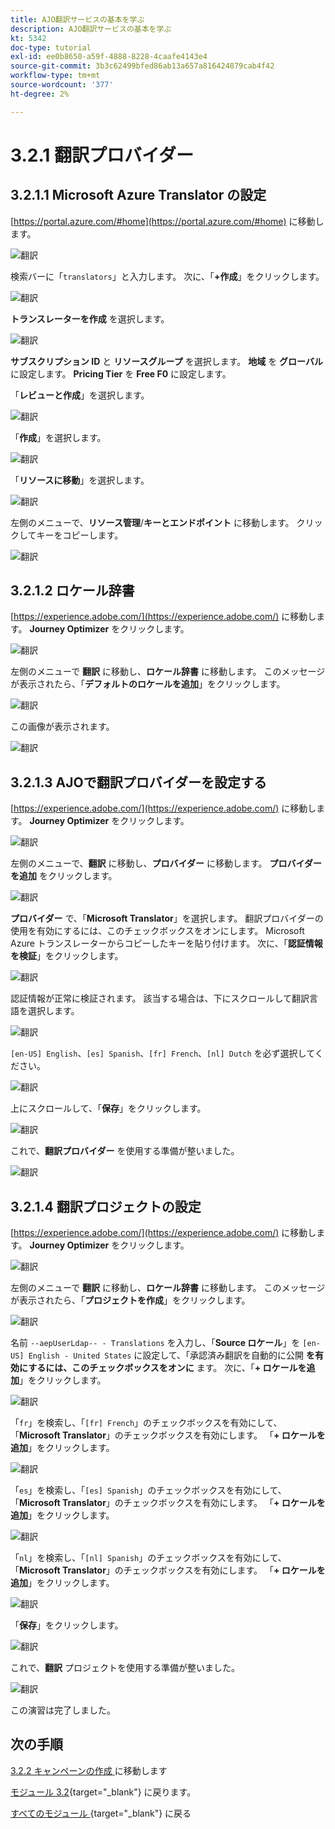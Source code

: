 ```yaml
---
title: AJO翻訳サービスの基本を学ぶ
description: AJO翻訳サービスの基本を学ぶ
kt: 5342
doc-type: tutorial
exl-id: ee0b8650-a59f-4888-8228-4caafe4143e4
source-git-commit: 3b3c62499bfed86ab13a657a816424879cab4f42
workflow-type: tm+mt
source-wordcount: '377'
ht-degree: 2%

---
```


# 3.2.1 翻訳プロバイダー

## 3.2.1.1 Microsoft Azure Translator の設定

[https://portal.azure.com/#home](https://portal.azure.com/#home) に移動します。

![ 翻訳 ](./images/transl1.png)

検索バーに「`translators`」と入力します。 次に、「**+作成**」をクリックします。

![ 翻訳 ](./images/transl2.png)

**トランスレーターを作成** を選択します。

![ 翻訳 ](./images/transl3.png)

**サブスクリプション ID** と **リソースグループ** を選択します。
**地域** を **グローバル** に設定します。
**Pricing Tier** を **Free F0** に設定します。

「**レビューと作成**」を選択します。

![ 翻訳 ](./images/transl4.png)

「**作成**」を選択します。

![ 翻訳 ](./images/transl5.png)

「**リソースに移動**」を選択します。

![ 翻訳 ](./images/transl6.png)

左側のメニューで、**リソース管理**/**キーとエンドポイント** に移動します。 クリックしてキーをコピーします。

![ 翻訳 ](./images/transl7.png)

## 3.2.1.2 ロケール辞書

[https://experience.adobe.com/](https://experience.adobe.com/) に移動します。 **Journey Optimizer** をクリックします。

![ 翻訳 ](./images/ajolp1.png)

左側のメニューで **翻訳** に移動し、**ロケール辞書** に移動します。 このメッセージが表示されたら、「**デフォルトのロケールを追加**」をクリックします。

![ 翻訳 ](./images/locale1.png)

この画像が表示されます。

![ 翻訳 ](./images/locale2.png)

## 3.2.1.3 AJOで翻訳プロバイダーを設定する

[https://experience.adobe.com/](https://experience.adobe.com/) に移動します。 **Journey Optimizer** をクリックします。

![ 翻訳 ](./images/ajolp1.png)

左側のメニューで、**翻訳** に移動し、**プロバイダー** に移動します。 **プロバイダーを追加** をクリックします。

![ 翻訳 ](./images/transl8.png)

**プロバイダー** で、「**Microsoft Translator**」を選択します。 翻訳プロバイダーの使用を有効にするには、このチェックボックスをオンにします。 Microsoft Azure トランスレーターからコピーしたキーを貼り付けます。 次に、「**認証情報を検証**」をクリックします。

![ 翻訳 ](./images/transl9.png)

認証情報が正常に検証されます。 該当する場合は、下にスクロールして翻訳言語を選択します。

![ 翻訳 ](./images/transl10.png)

`[en-US] English`、`[es] Spanish`、`[fr] French`、`[nl] Dutch` を必ず選択してください。

![ 翻訳 ](./images/transl11.png)

上にスクロールして、「**保存**」をクリックします。

![ 翻訳 ](./images/transl12.png)

これで、**翻訳プロバイダー** を使用する準備が整いました。

![ 翻訳 ](./images/transl13.png)

## 3.2.1.4 翻訳プロジェクトの設定

[https://experience.adobe.com/](https://experience.adobe.com/) に移動します。 **Journey Optimizer** をクリックします。

![ 翻訳 ](./images/ajolp1.png)

左側のメニューで **翻訳** に移動し、**ロケール辞書** に移動します。 このメッセージが表示されたら、「**プロジェクトを作成**」をクリックします。

![ 翻訳 ](./images/ajoprovider1.png)

名前 `--aepUserLdap-- - Translations` を入力し、「**Source ロケール**」を `[en-US] English - United States` に設定して、「承認済み翻訳を自動的に公開 **を有効にするには、このチェックボックスをオンに** ます。 次に、「**+ ロケールを追加**」をクリックします。

![ 翻訳 ](./images/ajoprovider1a.png)

「`fr`」を検索し、「`[fr] French`」のチェックボックスを有効にして、「**Microsoft Translator**」のチェックボックスを有効にします。 「**+ ロケールを追加**」をクリックします。

![ 翻訳 ](./images/ajoprovider2.png)

「`es`」を検索し、「`[es] Spanish`」のチェックボックスを有効にして、「**Microsoft Translator**」のチェックボックスを有効にします。 「**+ ロケールを追加**」をクリックします。

![ 翻訳 ](./images/ajoprovider3.png)

「`nl`」を検索し、「`[nl] Spanish`」のチェックボックスを有効にして、「**Microsoft Translator**」のチェックボックスを有効にします。 「**+ ロケールを追加**」をクリックします。

![ 翻訳 ](./images/ajoprovider6.png)

「**保存**」をクリックします。

![ 翻訳 ](./images/ajoprovider8.png)

これで、**翻訳** プロジェクトを使用する準備が整いました。

![ 翻訳 ](./images/ajoprovider9.png)

この演習は完了しました。

## 次の手順

[3.2.2 キャンペーンの作成 ](./ex2.md) に移動します

[ モジュール 3.2](./ajotranslationsvcs.md){target="_blank"} に戻ります。

[ すべてのモジュール ](./../../../overview.md){target="_blank"} に戻る